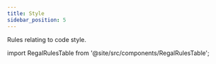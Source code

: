 ```yaml
---
title: Style
sidebar_position: 5
---
```


Rules relating to code style.

import RegalRulesTable from '@site/src/components/RegalRulesTable';

<!-- markdownlint-disable MD033 -->
<RegalRulesTable category="style"/>
